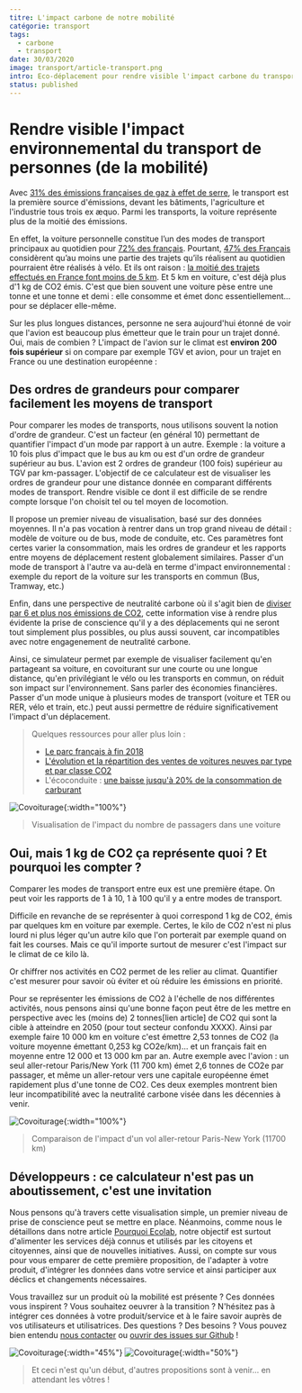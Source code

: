 ```yaml
---
titre: L'impact carbone de notre mobilité
catégorie: transport
tags:
  - carbone
  - transport
date: 30/03/2020
image: transport/article-transport.png
intro: Eco-déplacement pour rendre visible l'impact carbone du transport
status: published
---
```


# Rendre visible l'impact environnemental du transport de personnes (de la mobilité)
Avec [31% des émissions françaises de gaz à effet de serre](https://www.hautconseilclimat.fr/wp-content/uploads/2019/09/hcc_rapport_annuel_grand_public_2019.pdf), le transport est la première source d'émissions, devant les bâtiments, l'agriculture et l'industrie tous trois ex æquo. Parmi les transports, la voiture représente plus de la moitié des émissions.

En effet, la voiture personnelle constitue l’un des modes de transport principaux au quotidien pour [72% des français](http://barometremobilites-quotidien.org/wp-content/uploads/2020/01/Document-technique.pdf). Pourtant, [47% des Français](http://barometremobilites-quotidien.org/wp-content/uploads/2020/01/Document-technique.pdf) considèrent qu’au moins une partie des trajets qu’ils réalisent au quotidien pourraient être réalisés à vélo. Et ils ont raison : [la moitié des trajets effectués en France font moins de 5 km](http://multimedia.ademe.fr/infographies/infographie-la-mobilite-ademe/).
Et 5 km en voiture, c'est déjà plus d'1 kg de CO2 émis. C'est que bien souvent une voiture pèse entre une tonne et une tonne et demi : elle consomme et émet donc essentiellement... pour se déplacer elle-même.

Sur les plus longues distances, personne ne sera aujourd'hui étonné de voir que l'avion est beaucoup plus émetteur que le train pour un trajet donné. Oui, mais de combien ? L'impact de l'avion sur le climat est **environ 200 fois supérieur** si on compare par exemple TGV et avion, pour un trajet en France ou une destination européenne :

<script id="ecolab-transport" data-distanceInitiale="1000" data-couleur="purple" src="https://ecolab-transport.netlify.com/iframe.js"></script>

## Des ordres de grandeurs pour comparer facilement les moyens de transport
Pour comparer les modes de transports, nous utilisons souvent la notion d'ordre de grandeur. C'est un facteur (en général 10) permettant de quantifier l'impact d'un mode par rapport à un autre. Exemple : la voiture a 10 fois plus d'impact que le bus au km ou est d'un ordre de grandeur supérieur au bus. L'avion est 2 ordres de grandeur (100 fois) supérieur au TGV par km-passager.
L'objectif de ce calculateur est de visualiser les ordres de grandeur pour une distance donnée en comparant différents modes de transport. Rendre visible ce dont il est difficile de se rendre compte lorsque l'on choisit tel ou tel moyen de locomotion.

Il propose un premier niveau de visualisation, basé sur des données moyennes. Il n'a pas vocation à rentrer dans un trop grand niveau de détail : modèle de voiture ou de bus, mode de conduite, etc.
Ces paramètres font certes varier la consommation, mais les ordres de grandeur et les rapports entre moyens de déplacement restent globalement similaires. Passer d'un mode de transport à l'autre va au-delà en terme d'impact environnemental : exemple du report de la voiture sur les transports en commun (Bus, Tramway, etc.)

Enfin, dans une perspective de neutralité carbone où il s'agit bien de [diviser par 6 et plus nos émissions de CO2](https://ecolab.ademe.fr/blog/g%C3%A9n%C3%A9ral/pourquoi-ecolab.md), cette information vise à rendre plus évidente la prise de conscience qu'il y a des déplacements qui ne seront tout simplement plus possibles, ou plus aussi souvent, car incompatibles avec notre engagenement de neutralité carbone.

Ainsi, ce simulateur permet par exemple de visualiser facilement qu'en partageant sa voiture, en covoiturant sur une courte ou une longue distance, qu'en privilégiant le vélo ou les transports en commun, on réduit son impact sur l'environnement. Sans parler des économies financières.
Passer d'un mode unique à plusieurs modes de transport (voiture et TER ou RER, vélo et train, etc.) peut aussi permettre de réduire significativement l'impact d'un déplacement.

> Quelques ressources pour aller plus loin :
>
> * [Le parc français à fin 2018](https://ccfa.fr/wp-content/uploads/2019/09/ccfa-2019-fr-web-v2.pdf)
> * [L'évolution et la répartition des ventes de voitures neuves par type et par classe CO2](http://carlabelling.ademe.fr/chiffrescles/)
> * L'écoconduite : [une baisse jusqu'à 20% de la consommation de carburant](https://www.ademe.fr/particuliers-eco-citoyens/deplacements/choisir-voiture-adopter-lecoconduite/adopter-leco-conduite)

![Covoiturage](transport/transport-covoiturage.gif){:width="100%"}

> Visualisation de l'impact du nombre de passagers dans une voiture

## Oui, mais 1 kg de CO2 ça représente quoi ? Et pourquoi les compter ?
Comparer les modes de transport entre eux est une première étape. On peut voir les rapports de 1 à 10, 1 à 100 qu'il y a entre modes de transport.

Difficile en revanche de se représenter à quoi correspond 1 kg de CO2, émis par quelques km en voiture par exemple. Certes, le kilo de CO2 n'est ni plus lourd ni plus léger qu'un autre kilo que l'on porterait par exemple quand on fait les courses. Mais ce qu'il importe surtout de mesurer c'est l'impact sur le climat de ce kilo là.

Or chiffrer nos activités en CO2 permet de les relier au climat. Quantifier c'est mesurer pour savoir où éviter et où réduire les émissions en priorité.

Pour se représenter les émissions de CO2 à l'échelle de nos différentes activités, nous pensons ainsi qu'une bonne façon peut être de les mettre en perspective avec les (moins de) 2 tonnes[lien article] de CO2 qui sont la cible à atteindre en 2050 (pour tout secteur confondu XXXX). Ainsi par exemple faire 10 000 km en voiture c'est émettre 2,53 tonnes de CO2 (la voiture moyenne émettant 0,253 kg CO2e/km)... et un français  fait en moyenne entre 12 000 et 13 000 km par an.
Autre exemple avec l'avion : un seul aller-retour Paris/New York (11 700 km) émet 2,6 tonnes de CO2e par passager, et même un aller-retour vers une capitale européenne émet rapidement plus d'une tonne de CO2. Ces deux exemples montrent bien leur incompatibilité avec la neutralité carbone visée dans les décennies à venir.

![Covoiturage](transport/transport-paris_newyork.gif){:width="100%"}

> Comparaison de l'impact d'un vol aller-retour Paris-New York (11700 km)

## Développeurs : ce calculateur n'est pas un aboutissement, c'est une invitation
Nous pensons qu'à travers cette visualisation simple, un premier niveau de prise de conscience peut se mettre en place. Néanmoins, comme nous le détaillons dans notre article [Pourquoi Ecolab](https://ecolab.ademe.fr/blog/g%C3%A9n%C3%A9ral/pourquoi-ecolab.md), notre objectif est surtout d'alimenter les services déjà connus et utilisés par les citoyens et citoyennes, ainsi que de nouvelles initiatives. Aussi, on compte sur vous pour vous emparer de cette première proposition, de l'adapter à votre produit, d'intégrer les données dans votre service et ainsi participer aux déclics et changements nécessaires.

Vous travaillez sur un produit où la mobilité est présente ? Ces données vous inspirent ? Vous souhaitez oeuvrer à la transition ? N'hésitez pas à intégrer ces données à votre produit/service et à le faire savoir auprès de vos utilisateurs et utilisatrices.
Des questions ? Des besoins ? Vous pouvez bien entendu [nous contacter](mailto:contact@ecolab.beta.gouv.fr) ou [ouvrir des issues sur Github](https://github.com/betagouv/ecolab-transport/issues) !


![Covoiturage](transport/monrayondaction.png){:width="45%"}
![Covoiturage](transport/empreinte-carbone.png){:width="50%"}

> Et ceci n'est qu'un début, d'autres propositions sont à venir... en attendant les vôtres !
